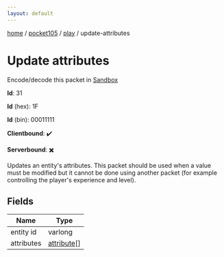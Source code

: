 ```yaml
---
layout: default
---
```


[home](/)  /  [pocket105](/protocol/pocket105)  /  [play](/protocol/pocket105/play)  /  update-attributes

# Update attributes

Encode/decode this packet in [Sandbox](../../../sandbox/pocket105#play.update_attributes)

**Id**: 31

**Id** (hex): 1F

**Id** (bin): 00011111

**Clientbound**: ✔️

**Serverbound**: ✖️

Updates an entity's attributes. This packet should be used when a value must be modified but it cannot be done using another packet (for example controlling the player's experience and level).

## Fields

Name | Type
---|---
entity id | varlong
attributes | [attribute](/protocol/pocket105/types/attribute)[]
